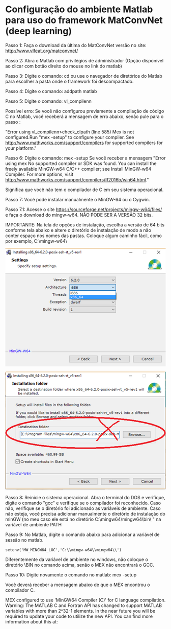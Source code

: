 # Configuração do ambiente Matlab para uso do framework MatConvNet (deep learning)


Passo 1: Faça o download da última do MatConvNet versão no site: http://www.vlfeat.org/matconvnet/

Passo 2: Abra o Matlab com privilégios de administrador (Opção disponível ao clicar com botão direito do mouse no link do matlab)

Passo 3: Digite o comando: cd <diretoriodapastaMatConvNet> ou use o navegador de diretórios do Matlab para escolher a pasta onde o framework foi descompactado.

Passo 4: Digite o comando: addpath matlab

Passo 5: Digite o comando: vl_compilenn 

Possível erro: Se você não configurou previamente a compilação de código C no Matlab, você receberá a mensagem de erro abaixo, senão pule para o passo :

"Error using vl_compilenn>check_clpath (line 585)
Mex is not configured.Run "mex -setup" to configure your compiler. See http://www.mathworks.com/support/compilers for supported compilers for your platform."

Passo 6: Digite o comando: mex -setup
Se você receber a mensagem
"Error using mex
No supported compiler or SDK was found. You can install the freely available MinGW-w64 C/C++ compiler; see Install MinGW-w64 Compiler. For more options, visit http://www.mathworks.com/support/compilers/R2016b/win64.html." 

Significa que você não tem o compilador de C em seu sistema operacional.

Passo 7: Você pode instalar manualmente o MinGW-64 ou o Cygwin. 

Passo 7.1: Acesse o site https://sourceforge.net/projects/mingw-w64/files/ e faça o download do mingw-w64. NÃO PODE SER A VERSÃO 32 bits. 

IMPORTANTE: Na tela de opções de instalação, escolha a versão de 64 bits conforme tela abaixo e altere o diretório de instalação de modo a não conter espaço nos nomes das pastas. Coloque algum caminho fácil, como por exemplo, C:\mingw-w64\ 

![Alterando a versão para 64 bits](instalacaomingw.png)

![Alterando o diretório de instalação](instalacaomingw2.png)
 
Passo 8: Reinicie o sistema operacional. Abra o terminal do DOS e verifique, digite o comando "gcc" e verifique se o compilador foi reconhecido. Caso não, verifique se o diretório foi adicionado as variáveis de ambiente.
Caso não esteja, você precisa adicionar manualmente o diretório de instalação do minGW (no meu caso ele está no diretório C:\mingw64\mingw64\bin\ " na variável de ambiente PATH

Passo 9: No Matlab, digite o comando abaixo para adicionar a variável de sessão no matlab.

    setenv('MW_MINGW64_LOC','C:\\mingw-w64\\mingw64\\')

Diferentemente da variável de ambiente no windows, não coloque o diretório \BIN no comando acima, senão o MEX não encontrará o GCC.

Passo 10: Digite novamente o comando no matlab: mex -setup

Você deverá receber a mensagem abaixo de que o MEX encontrou o compilador C.

MEX configured to use 'MinGW64 Compiler (C)' for C language compilation.
Warning: The MATLAB C and Fortran API has changed to support MATLAB
	 variables with more than 2^32-1 elements. In the near future
	 you will be required to update your code to utilize the
	 new API. You can find more information about this at:
